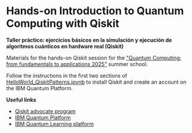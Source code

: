 # Hands-on Introduction to Quantum Computing with Qiskit
**Taller práctico: ejercicios básicos en la simulación y ejecución de algoritmos cuánticos en hardware real (Qiskit)**

Materials for the hands-on Qiskit session for the ["Quantum Computing: from fundamentals to applications 2025"](https://www.uik.eus/en/activity/quantum-computing-fundamentals-applications) summer school.

Follow the instructions in the first two sections of [HelloWorld_QiskitPatterns.ipynb](https://github.com/quantum-kittens/BasQ_SummerSchool2025/blob/main/HelloWorld_QiskitPatterns.ipynb) to install Qiskit and create an account on the IBM Quantum Platform.

**Useful links**
- [Qiskit advocate program](https://www.ibm.com/quantum/community#advocates)
- [IBM Quantum Platform](https://quantum.cloud.ibm.com/)
- [IBM Quantum Learning platform](https://quantum.cloud.ibm.com/learning/en)
